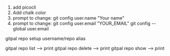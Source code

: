 1. add picocli
2. Add chalk color
3. prompt to change: git config user.name "Your name"
4. prompt to change: git config user.email "YOUR_EMAIL" 
   git config --global user.email



gitpal repo setup
    username/repo
    alias
    

gitpal repo list --> print 
gitpal repo delete --> print 
gitpal repo show --> print 

